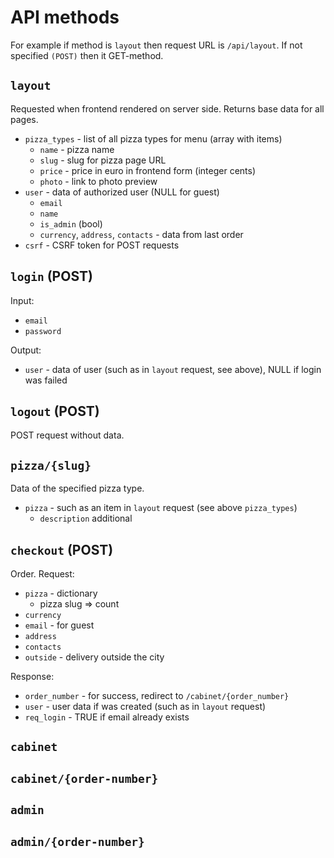 # API methods

For example if method is `layout` then request URL is `/api/layout`.
If not specified `(POST)` then it GET-method. 

## `layout`

Requested when frontend rendered on server side.
Returns base data for all pages.

* `pizza_types` - list of all pizza types for menu (array with items)
    * `name` - pizza name
    * `slug` - slug for pizza page URL
    * `price` - price in euro in frontend form (integer cents)
    * `photo` - link to photo preview
* `user` - data of authorized user (NULL for guest)
    * `email`
    * `name`
    * `is_admin` (bool)
    * `currency`, `address`, `contacts` - data from last order
* `csrf` - CSRF token for POST requests

## `login` (POST)

Input:

* `email`
* `password`

Output:

* `user` - data of user (such as in `layout` request, see above), NULL if login was failed

## `logout` (POST)

POST request without data.

## `pizza/{slug}`

Data of the specified pizza type.

* `pizza` -  such as an item in `layout` request (see above `pizza_types`)
    * `description` additional

## `checkout` (POST)

Order. Request:

* `pizza` - dictionary
    * pizza slug => count
* `currency`
* `email` - for guest
* `address`
* `contacts`
* `outside` - delivery outside the city

Response:

* `order_number` - for success, redirect to `/cabinet/{order_number}`
* `user` - user data if was created (such as in `layout` request)
* `req_login` - TRUE if email already exists 

## `cabinet`

## `cabinet/{order-number}`

## `admin`

## `admin/{order-number}`
